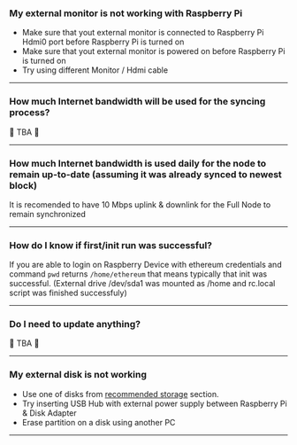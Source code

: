 ### My external monitor is not working with Raspberry Pi
- Make sure that yout external monitor is connected to Raspberry Pi Hdmi0 port before Raspberry Pi is turned on
- Make sure that yout external monitor is powered on before Raspberry Pi is turned on
- Try using different Monitor / Hdmi cable

---

### How much Internet bandwidth will be used for the syncing process?
🚧 TBA 🚧

---

### How much Internet bandwidth is used daily for the node to remain up-to-date (assuming it was already synced to newest block)
It is recomended to have 10 Mbps uplink & downlink for the Full Node to remain synchronized

---

### How do I know if first/init run was successful?
If you are able to login on Raspberry Device with ethereum credentials and command `pwd` returns `/home/ethereum` that means typically that init was successful.
(External drive /dev/sda1 was mounted as /home and rc.local script was finished successfuly)

---

### Do I need to update anything?
🚧 TBA 🚧

---

### My external disk is not working
- Use one of disks from [recommended storage](./devices/rpi4/1-setup/1a-recomended-storage.md) section.
- Try inserting USB Hub with external power supply between Raspberry Pi & Disk Adapter 
- Erase partition on a disk using another PC


---
